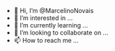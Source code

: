 - 👋 Hi, I’m @MarcelinoNovais
- 👀 I’m interested in ...
- 🌱 I’m currently learning ...
- 💞️ I’m looking to collaborate on ...
- 📫 How to reach me ...

<!---
MarcelinoNovais/MarcelinoNovais is a ✨ special ✨ repository because its `README.md` (this file) appears on your GitHub profile.
You can click the Preview link to take a look at your changes.
--->
